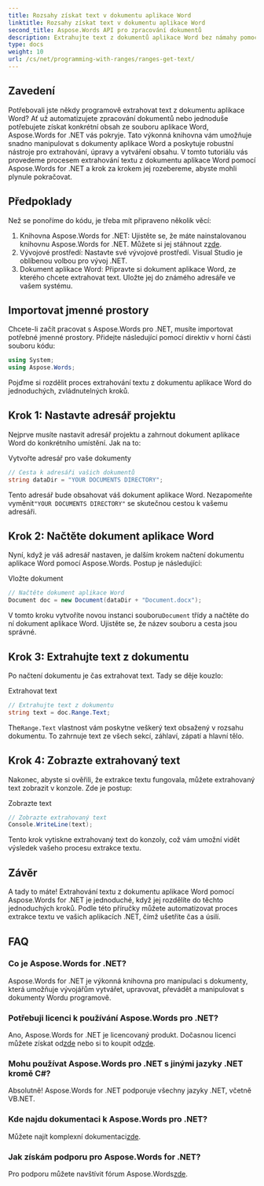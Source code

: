 ```yaml
---
title: Rozsahy získat text v dokumentu aplikace Word
linktitle: Rozsahy získat text v dokumentu aplikace Word
second_title: Aspose.Words API pro zpracování dokumentů
description: Extrahujte text z dokumentů aplikace Word bez námahy pomocí Aspose.Words pro .NET. Postupujte podle našeho podrobného průvodce, abyste mohli snadno začít.
type: docs
weight: 10
url: /cs/net/programming-with-ranges/ranges-get-text/
---
```

## Zavedení

Potřebovali jste někdy programově extrahovat text z dokumentu aplikace Word? Ať už automatizujete zpracování dokumentů nebo jednoduše potřebujete získat konkrétní obsah ze souboru aplikace Word, Aspose.Words for .NET vás pokryje. Tato výkonná knihovna vám umožňuje snadno manipulovat s dokumenty aplikace Word a poskytuje robustní nástroje pro extrahování, úpravy a vytváření obsahu. V tomto tutoriálu vás provedeme procesem extrahování textu z dokumentu aplikace Word pomocí Aspose.Words for .NET a krok za krokem jej rozebereme, abyste mohli plynule pokračovat.

## Předpoklady

Než se ponoříme do kódu, je třeba mít připraveno několik věcí:

1.  Knihovna Aspose.Words for .NET: Ujistěte se, že máte nainstalovanou knihovnu Aspose.Words for .NET. Můžete si jej stáhnout z[zde](https://releases.aspose.com/words/net/).
2. Vývojové prostředí: Nastavte své vývojové prostředí. Visual Studio je oblíbenou volbou pro vývoj .NET.
3. Dokument aplikace Word: Připravte si dokument aplikace Word, ze kterého chcete extrahovat text. Uložte jej do známého adresáře ve vašem systému.

## Importovat jmenné prostory

Chcete-li začít pracovat s Aspose.Words pro .NET, musíte importovat potřebné jmenné prostory. Přidejte následující pomocí direktiv v horní části souboru kódu:

```csharp
using System;
using Aspose.Words;
```

Pojďme si rozdělit proces extrahování textu z dokumentu aplikace Word do jednoduchých, zvládnutelných kroků.

## Krok 1: Nastavte adresář projektu

Nejprve musíte nastavit adresář projektu a zahrnout dokument aplikace Word do konkrétního umístění. Jak na to:

Vytvořte adresář pro vaše dokumenty

```csharp
// Cesta k adresáři vašich dokumentů
string dataDir = "YOUR DOCUMENTS DIRECTORY";
```

 Tento adresář bude obsahovat váš dokument aplikace Word. Nezapomeňte vyměnit`"YOUR DOCUMENTS DIRECTORY"` se skutečnou cestou k vašemu adresáři.

## Krok 2: Načtěte dokument aplikace Word

Nyní, když je váš adresář nastaven, je dalším krokem načtení dokumentu aplikace Word pomocí Aspose.Words. Postup je následující:

Vložte dokument

```csharp
// Načtěte dokument aplikace Word
Document doc = new Document(dataDir + "Document.docx");
```

 V tomto kroku vytvoříte novou instanci souboru`Document` třídy a načtěte do ní dokument aplikace Word. Ujistěte se, že název souboru a cesta jsou správné.

## Krok 3: Extrahujte text z dokumentu

Po načtení dokumentu je čas extrahovat text. Tady se děje kouzlo:

Extrahovat text

```csharp
// Extrahujte text z dokumentu
string text = doc.Range.Text;
```

The`Range.Text` vlastnost vám poskytne veškerý text obsažený v rozsahu dokumentu. To zahrnuje text ze všech sekcí, záhlaví, zápatí a hlavní tělo.

## Krok 4: Zobrazte extrahovaný text

Nakonec, abyste si ověřili, že extrakce textu fungovala, můžete extrahovaný text zobrazit v konzole. Zde je postup:

Zobrazte text

```csharp
// Zobrazte extrahovaný text
Console.WriteLine(text);
```

Tento krok vytiskne extrahovaný text do konzoly, což vám umožní vidět výsledek vašeho procesu extrakce textu.

## Závěr

A tady to máte! Extrahování textu z dokumentu aplikace Word pomocí Aspose.Words for .NET je jednoduché, když jej rozdělíte do těchto jednoduchých kroků. Podle této příručky můžete automatizovat proces extrakce textu ve vašich aplikacích .NET, čímž ušetříte čas a úsilí.

## FAQ

### Co je Aspose.Words for .NET?

Aspose.Words for .NET je výkonná knihovna pro manipulaci s dokumenty, která umožňuje vývojářům vytvářet, upravovat, převádět a manipulovat s dokumenty Wordu programově.

### Potřebuji licenci k používání Aspose.Words pro .NET?

 Ano, Aspose.Words for .NET je licencovaný produkt. Dočasnou licenci můžete získat od[zde](https://purchase.aspose.com/temporary-license/) nebo si to koupit od[zde](https://purchase.aspose.com/buy).

### Mohu používat Aspose.Words pro .NET s jinými jazyky .NET kromě C#?

Absolutně! Aspose.Words for .NET podporuje všechny jazyky .NET, včetně VB.NET.

### Kde najdu dokumentaci k Aspose.Words pro .NET?

 Můžete najít komplexní dokumentaci[zde](https://reference.aspose.com/words/net/).

### Jak získám podporu pro Aspose.Words for .NET?

 Pro podporu můžete navštívit fórum Aspose.Words[zde](https://forum.aspose.com/c/words/8).